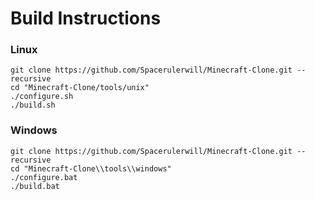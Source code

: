 # Build Instructions
### Linux

```
git clone https://github.com/Spacerulerwill/Minecraft-Clone.git --recursive
cd "Minecraft-Clone/tools/unix"
./configure.sh
./build.sh
```

### Windows
```
git clone https://github.com/Spacerulerwill/Minecraft-Clone.git --recursive
cd "Minecraft-Clone\\tools\\windows"
./configure.bat
./build.bat
```
